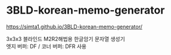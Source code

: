 # 3BLD-korean-memo-generator
https://simta1.github.io/3BLD-korean-memo-generator/   

3x3x3 블라인드 M2R2해법용 한글암기 문자열 생성기   
엣지 버퍼: DF / 코너 버퍼: DFR 사용   
